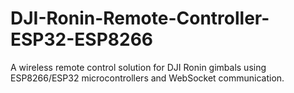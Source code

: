 # DJI-Ronin-Remote-Controller-ESP32-ESP8266
A wireless remote control solution for DJI Ronin gimbals using ESP8266/ESP32 microcontrollers and WebSocket communication.
